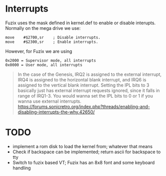 # Interrupts
Fuzix uses the mask defined in kernel.def to enable or disable interupts.  
Normally on the mega drive we use:
```
move    #$2700,sr    ; Disable interrupts.
move    #$2300,sr    ; Enable interrupts.
```
However, for Fuzix we are using
```
0x2000 = Supervisor mode, all interrupts
0x0000 = User mode, all interrupts
```

> In the case of the Genesis, IRQ2 is assigned to the external interrupt, IRQ4 is assigned to the horizontal blank interrupt, and IRQ6 is assigned to the vertical blank interrupt. Setting the IPL bits to 3 basically just has external interrupt requests ignored, since it falls in range of IRQ1-3. You would wanna set the IPL bits to 0 or 1 if you wanna use external interrupts.
<https://forums.sonicretro.org/index.php?threads/enabling-and-disabling-interrupts-the-why.42650/>

# TODO
- implement a rom disk to load the kernel from; whatever that means
- Check if backspace can be implemented; return ascii for backspace to tty
- Switch to fuzix based VT; Fuzix has an 8x8 font and some keyboard handling

